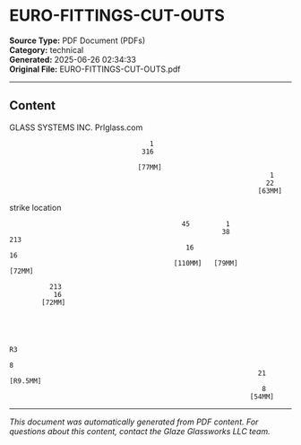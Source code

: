 ﻿# EURO-FITTINGS-CUT-OUTS

**Source Type:** PDF Document (PDFs)  
**Category:** technical  
**Generated:** 2025-06-26 02:34:33  
**Original File:** EURO-FITTINGS-CUT-OUTS.pdf

---

## Content

GLASS
                   SYSTEMS
                     INC.
                     Prlglass.com



                                       1
                                     316

                                    [77MM]
                                                                     1
                                                                    22
                                                                  [63MM]


   strike
location




                                               45         1
                                                         38                 213
                                                16                           16
                                             [110MM]   [79MM]              [72MM]

              213
               16
            [72MM]




                                                                                       R3
                                                                                        8
                                                                  21                [R9.5MM]
                                                                   8
                                                                [54MM]

---

*This document was automatically generated from PDF content. For questions about this content, contact the Glaze Glassworks LLC team.*
